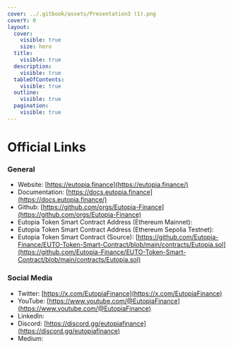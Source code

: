 ```yaml
---
cover: ../.gitbook/assets/Presentation3 (1).png
coverY: 0
layout:
  cover:
    visible: true
    size: hero
  title:
    visible: true
  description:
    visible: true
  tableOfContents:
    visible: true
  outline:
    visible: true
  pagination:
    visible: true
---
```


# Official Links

### General <a href="#general" id="general"></a>

* Website: [https://eutopia.finance](https://eutopia.finance/)
* Documentation: [https://docs.eutopia.finance](https://docs.eutopia.finance/)
* Github: [https://github.com/orgs/Eutopia-Finance](https://github.com/orgs/Eutopia-Finance)
* Eutopia Token Smart Contract Address (Ethereum Mainnet):&#x20;
* Eutopia Token Smart Contract Address (Ethereum Sepolia Testnet):&#x20;
* Eutopia Token Smart Contract (Source): [https://github.com/Eutopia-Finance/EUTO-Token-Smart-Contract/blob/main/contracts/Eutopia.sol](https://github.com/Eutopia-Finance/EUTO-Token-Smart-Contract/blob/main/contracts/Eutopia.sol)

### Social Media <a href="#social-media" id="social-media"></a>

* Twitter: [https://x.com/EutopiaFinance](https://x.com/EutopiaFinance)
* YouTube: [https://www.youtube.com/@EutopiaFinance](https://www.youtube.com/@EutopiaFinance)
* LinkedIn:
* Discord: [https://discord.gg/eutopiafinance](https://discord.gg/eutopiafinance)
* Medium:

